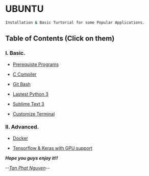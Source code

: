 # UBUNTU 

```sh
Installation & Basic Turtorial for some Popular Applications.
```

## Table of Contents (Click on them)

### I. Basic.

- [Prerequiste Programs](https://github.com/CuteBoiz/Ubuntu/blob/master/prerequiste.md)

- [C Compiler](https://github.com/CuteBoiz/Ubuntu/blob/master/c.md)

- [Git Bash](https://github.com/CuteBoiz/Ubuntu/blob/master/git.md)

- [Lastest Python 3](https://github.com/CuteBoiz/Ubuntu/blob/master/python.md)

- [Sublime Text 3](https://github.com/CuteBoiz/Ubuntu/blob/master/sublime.md)

- [Customize Terminal](https://github.com/CuteBoiz/Ubuntu/blob/master/terminal.md)

### II. Advanced.

- [Docker](https://github.com/CuteBoiz/Ubuntu/blob/master/docker.md)

- [Tensorflow & Keras with GPU support](https://github.com/CuteBoiz/Ubuntu/blob/master/tensor.md)


***Hope you guys enjoy it!!***

*--[Tan Phat Nguyen](https://github.com/)--*
